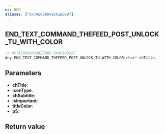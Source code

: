 ```yaml
---
ns: HUD
aliases: ["0x7AE0589093A2E088"]
---
```

## END_TEXT_COMMAND_THEFEED_POST_UNLOCK_TU_WITH_COLOR

```c
// 0x7AE0589093A2E088 0x8C90D22F
Any END_TEXT_COMMAND_THEFEED_POST_UNLOCK_TU_WITH_COLOR(char* chTitle, int iconType, char* chSubtitle, BOOL isImportant, int titleColor, BOOL p5);
```


## Parameters
* **chTitle**: 
* **iconType**: 
* **chSubtitle**: 
* **isImportant**: 
* **titleColor**: 
* **p5**: 

## Return value
